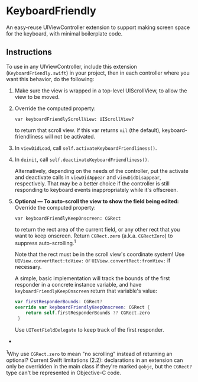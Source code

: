 # KeyboardFriendly

An easy-reuse UIViewController extension to support making screen space for the keyboard, with minimal boilerplate code.



## Instructions

To use in any UIViewController, include this extension (`KeyboardFriendly.swift`) in your project, then in each controller where you want this behavior, do the following:

1. Make sure the view is wrapped in a top-level UIScrollView, to allow the view to be moved.

2. Override the computed property:

	`var keyboardFriendlyScrollView: UIScrollView?`
	
	to return that scroll view.  If this var returns `nil` (the default), keyboard-friendliness will not be activated.

3. In `viewDidLoad`, call `self.activateKeyboardFriendliness()`.

4. In `deinit`, call `self.deactivateKeyboardFriendliness()`.

	Alternatively, depending on the needs of the controller, put the activate and deactivate calls in `viewDidAppear` and `viewDidDisappear`, respectively.  That may be a better choice if the controller is still responding to keyboard events inappropriately while it's offscreen.

5. **Optional — To auto-scroll the view to show the field being edited:**  Override the computed property:

   `var keyboardFriendlyKeepOnscreen: CGRect`
   
   to return the rect area of the current field, or any other rect that you want to keep onscreen.  Return `CGRect.zero` (a.k.a. `CGRectZero`) to suppress auto-scrolling.<sup>1</sup>
   
   Note that the rect must be in the scroll view's coordinate system!  Use `UIView.convertRect:toView:` or `UIView.convertRect:fromView:` if necessary.

   A simple, basic implementation will track the bounds of the first responder in a concrete instance variable,
   and have `keyboardFriendlyKeepOnscreen` return that variable's value:

   ```swift
   var firstResponderBounds: CGRect?
   override var keyboardFriendlyKeepOnscreen: CGRect {
       return self.firstResponderBounds ?? CGRect.zero
   	}
   ```
   
   Use `UITextFieldDelegate` to keep track of the first responder.

-

<sup>1</sup>Why use `CGRect.zero` to mean "no scrolling" instead of returning an optional?  Current Swift limitations
(2.2): declarations in an extension can only be overridden in the main class if they're marked `@objc`,
but the `CGRect?` type can't be represented in Objective-C code.